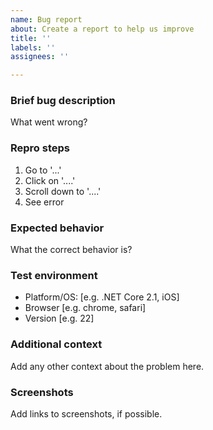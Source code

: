 ```yaml
---
name: Bug report
about: Create a report to help us improve
title: ''
labels: ''
assignees: ''

---
```


### Brief bug description

What went wrong?

### Repro steps

1. Go to '...'
2. Click on '....'
3. Scroll down to '....'
4. See error

### Expected behavior

What the correct behavior is?

### Test environment

 - Platform/OS: [e.g. .NET Core 2.1, iOS]
 - Browser [e.g. chrome, safari]
 - Version [e.g. 22]

### Additional context

Add any other context about the problem here.

### Screenshots

Add links to screenshots, if possible.
